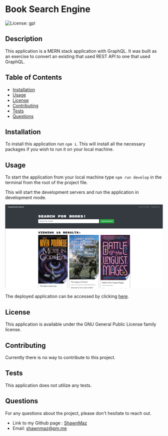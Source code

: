 # Book Search Engine
  
![License: gpl](https://img.shields.io/static/v1?label=license&message=gpl&color=green)


## Description
This application is a MERN stack application with GraphQL. It was built as an exercise to convert an existing that used REST API to one that used GraphQL.

## Table of Contents
* [Installation](#installation)
* [Usage](#usage)
* [License](#license)
* [Contributing](#contributing)
* [Tests](#tests)
* [Questions](#questions)

## Installation
To install this application run ```npm i```. This will install all the necessary packages if you wish to run it on your local machine.

## Usage
To start the application from your local machine type ```npm run develop``` in the terminal from the root of the project file.  

This will start the development servers and run the application in development mode.

![Application start image](./assets/images/Google%20Book%20Search.png)

The deployed application can be accessed by clicking [here](https://googlebooksearch-shawn.herokuapp.com/).

## License
This application is available under the GNU General Public License family license.


## Contributing
Currently there is no way to contribute to this project.

## Tests
This application does not utilize any tests.

## Questions
For any questions about the project, please don't hesitate to reach out.
* Link to my Github page : [ShawnMaz](https://github.com/ShawnMaz)
* Email: [shawnmaz@pm.me](mailto:shawnmaz@pm.me)
